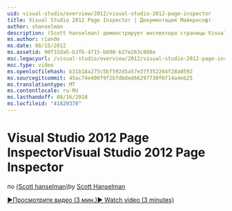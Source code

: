```yaml
---
uid: visual-studio/overview/2012/visual-studio-2012-page-inspector
title: Visual Studio 2012 Page Inspector | Документация Майкрософт
author: shanselman
description: (Scott hanselman) демонстрирует инспектора страницы Visual Studio 2012.
ms.author: riande
ms.date: 08/15/2012
ms.assetid: 90f33da5-b3fb-4715-b890-b27e263c808e
msc.legacyurl: /visual-studio/overview/2012/visual-studio-2012-page-inspector
msc.type: video
ms.openlocfilehash: b31b18a275c5bf592d5a57e37f352264f28a0592
ms.sourcegitcommit: 45ac74e400f9f2b7dbded66297730f6f14a4eb25
ms.translationtype: MT
ms.contentlocale: ru-RU
ms.lasthandoff: 08/16/2018
ms.locfileid: "41829370"
---
```

<a name="visual-studio-2012-page-inspector"></a><span data-ttu-id="4257a-103">Visual Studio 2012 Page Inspector</span><span class="sxs-lookup"><span data-stu-id="4257a-103">Visual Studio 2012 Page Inspector</span></span>
====================
<span data-ttu-id="4257a-104">по [(Scott hanselman)](https://github.com/shanselman)</span><span class="sxs-lookup"><span data-stu-id="4257a-104">by [Scott Hanselman](https://github.com/shanselman)</span></span>

[<span data-ttu-id="4257a-105">&#9654;Просмотрите видео (3 мин.)</span><span class="sxs-lookup"><span data-stu-id="4257a-105">&#9654; Watch video (3 minutes)</span></span>](https://channel9.msdn.com/Blogs/ASP-NET-Site-Videos/visual-studio-2012-page-inspector)
